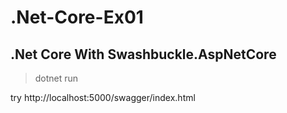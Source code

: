 # .Net-Core-Ex01

## .Net Core With Swashbuckle.AspNetCore

> dotnet run

try http://localhost:5000/swagger/index.html

